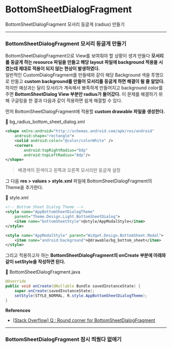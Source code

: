 # BottomSheetDialogFragment

BottomSheetDialogFragment 모서리 둥글게 (radius) 만들기
***

### __BottomSheetDialogFragment 모서리 둥글게 만들기__

BottomSheetDialogFragment으로 View를 보여줘야 할 상황이 생겨 만들다 __모서리를 둥글게 하는 resource 파일을 만들고 해당 layout 파일에 background 적용을 시켰는데 제대로 적용이 되지 않는 현상이 발생하였다.__  
일반적인 CustomDialogFragment를 만들때와 같이 해당 Background 색을 투명으로 만들고 __custom background를 만들어 모서리를 둥글게 하면 해결이 될 줄 알았다.__ 하지만 예상과는 달리 모서리가 계속해서 뾰족하게 만들어지고 background color를 주면 __BottomSheetDialog View 부분만 radius가 들어갔다.__ 이 문제를 해결하기 위해 구글링을 한 결과 다음과 같이 적용하면 쉽게 해결할 수 있다.

먼저 BottomSheetDialogFragment에 적용할 __custom drawable 파일을 생성한다.__

:seedling: bg_radius_bottom_sheet_dialog.xml
```xml
<shape xmlns:android="http://schemas.android.com/apk/res/android"
    android:shape="rectangle">
    <solid android:color="@color/colorWhite" />
    <corners
        android:topRightRadius="8dp"
        android:topLeftRadius="8dp"/>
</shape>
```

> 배경색이 흰색이고 왼쪽과 오른쪽 모서리만 둥글게 설정

그 다음 __res > values > style.xml__ 파일에 BottomSheetDialogFragment의 Theme을 추가한다.

:seedling: style.xml
```xml
<!-- Bottom Sheet Dialog Theme -->
<style name="AppBottomSheetDialogTheme"
    parent="Theme.Design.Light.BottomSheetDialog">
    <item name="bottomSheetStyle">@style/AppModalStyle</item>
</style>

<style name="AppModalStyle" parent="Widget.Design.BottomSheet.Modal">
    <item name="android:background">@drawable/bg_bottom_sheet</item>
</style>
```

그리고 적용하고자 하는 __BottomSheetDialogFragment의 onCreate 부분에 아래와 같이 setStyle을 작성하면 된다.__

:seedling: BottomSheetDialogFragment.java
```java
@Override
public void onCreate(@Nullable Bundle savedInstanceState) {
    super.onCreate(savedInstanceState);
    setStyle(STYLE_NORMAL, R.style.AppBottomSheetDialogTheme);
}
```

__References__
* [[Stack Overflow] Q : Round corner for BottomSheetDialogFragment](https://stackoverflow.com/a/56474000)

***

### __BottomSheetDialogFragment 잠시 띄웠다 없애기__
